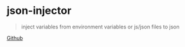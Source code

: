 # json-injector
> inject variables from environment variables or js/json files to json

[Github](https://github.com/kimxogus/json-injector)

